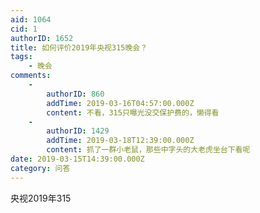 ```yaml
---
aid: 1064
cid: 1
authorID: 1652
title: 如何评价2019年央视315晚会？
tags:
    - 晚会
comments:
    -
        authorID: 860
        addTime: 2019-03-16T04:57:00.000Z
        content: 不看，315只曝光没交保护费的，懒得看
    -
        authorID: 1429
        addTime: 2019-03-18T12:39:00.000Z
        content: 抓了一群小老鼠，那些中字头的大老虎坐台下看呢
date: 2019-03-15T14:39:00.000Z
category: 问答
---
```


央视2019年315
